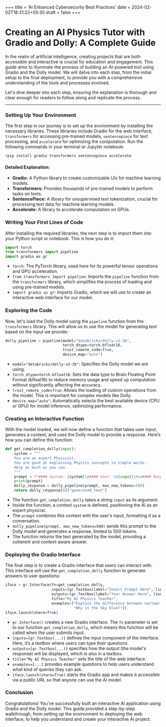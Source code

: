 +++
title = 'Ai Enhanced Cybersecurity Best Practices'
date = 2024-02-02T18:31:22+05:30
draft = false
+++

# Creating an AI Physics Tutor with Gradio and Dolly: A Complete Guide

In the realm of artificial intelligence, creating projects that are both accessible and interactive is crucial for education and engagement. This guide aims to illuminate the process of building an AI-powered tool using Gradio and the Dolly model. We will delve into each step, from the initial setup to the final deployment, to provide you with a comprehensive understanding of the tools and processes involved.

Let's dive deeper into each step, ensuring the explanation is thorough and clear enough for readers to follow along and replicate the process.

---

### Setting Up Your Environment
The first step in our journey is to set up the environment by installing the necessary libraries. These libraries include Gradio for the web interface, `transformers` for accessing pre-trained models, `sentencepiece` for text processing, and `accelerate` for optimizing the computation. Run the following commands in your terminal or Jupyter notebook:

```bash
!pip install gradio transformers sentencepiece accelerate
```

#### Detailed Explanation:
- **Gradio:** A Python library to create customizable UIs for machine learning models.
- **Transformers:** Provides thousands of pre-trained models to perform tasks on texts.
- **SentencePiece:** A library for unsupervised text tokenization, crucial for processing text data for machine learning models.
- **Accelerate:** A library to accelerate computation on GPUs.

### Writing Your First Lines of Code
After installing the required libraries, the next step is to import them into your Python script or notebook. This is how you do it:

```python
import torch
from transformers import pipeline
import gradio as gr
```

- `torch`: The PyTorch library, used here for its powerful tensor operations and GPU acceleration.
- `from transformers import pipeline`: Imports the `pipeline` function from the `transformers` library, which simplifies the process of loading and using pre-trained models.
- `import gradio as gr`: Imports Gradio, which we will use to create an interactive web interface for our model.

### Exploring the Code
Now, let's load the Dolly model using the `pipeline` function from the `transformers` library. This will allow us to use the model for generating text based on the input we provide:

```python
dolly_pipeline = pipeline(model="databricks/dolly-v2-3b",
                          torch_dtype=torch.bfloat16,
                          trust_remote_code=True,
                          device_map="auto")
```

- `model="databricks/dolly-v2-3b"`: Specifies the Dolly model we are using.
- `torch_dtype=torch.bfloat16`: Sets the data type to Brain Floating Point Format (bfloat16) to reduce memory usage and speed up computation without significantly affecting the accuracy.
- `trust_remote_code=True`: Allows the loading of custom operations from the model. This is important for complex models like Dolly.
- `device_map="auto"`: Automatically selects the best available device (CPU or GPU) for model inference, optimizing performance.

### Creating an Interactive Function
With the model loaded, we will now define a function that takes user input, generates a context, and uses the Dolly model to provide a response. Here’s how you can define this function:

```python
def get_completion_dolly(input):
    system = """
    You are an expert Physicist.
    You are good at explaining Physics concepts in simple words.
    Help as much as you can.
    """
    prompt = f"#### System: {system}\n#### User: \n{input}\n\n#### Response from Dolly-v2-3b:"
    print(prompt)
    dolly_response = dolly_pipeline(prompt, max_new_tokens=500)
    return dolly_response[0]["generated_text"]
```
- The function `get_completion_dolly` takes a string `input` as its argument.
- Inside the function, a context `system` is defined, positioning the AI as an expert physicist.
- The `prompt` combines this context with the user's input, formatting it as a conversation.
- `dolly_pipeline(prompt, max_new_tokens=500)` sends this prompt to the Dolly model and generates a response, limited to 500 tokens.
- The function returns the text generated by the model, providing a coherent and context-aware answer.

### Deploying the Gradio Interface
The final step is to create a Gradio interface that users can interact with. This interface will use the `get_completion_dolly` function to generate answers to user questions:

```python
iface = gr.Interface(fn=get_completion_dolly, 
                     inputs=[gr.Textbox(label="Insert Prompt Here", lines=6)],
                     outputs=[gr.Textbox(label="Your Answer Here", lines=3)],
                     title="My AI Physics Teacher",
                     examples=["Explain the difference between nuclear fusion and fission.",
                               "Why is the Sky blue?"])
iface.launch(share=True)
```

- `gr.Interface()` creates a new Gradio interface. The `fn` parameter is set to our function `get_completion_dolly`, which means this function will be called when the user submits input.
- `inputs=[gr.Textbox(...)]` defines the input component of the interface. Here, it’s a textbox where users can type their questions.
- `outputs=[gr.Textbox(...)]` specifies how the output (the model's response) will be displayed, which is also in a textbox.
- `title="My AI Physics Teacher"` sets the title of the web interface.
- `examples=[...]` provides example questions to help users understand what kind of queries they can ask.
- `iface.launch(share=True)` starts the Gradio app and makes it accessible via a public URL so that anyone can use the AI model.

### Conclusion
Congratulations! You've successfully built an interactive AI application using Gradio and the Dolly model. This guide provided a step-by-step walkthrough, from setting up the environment to deploying the web interface, to help you understand and create your interactive AI project.
